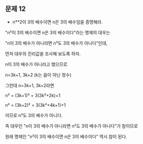 ## 문제 12 
- n**2이 3의 배수이면 n은 3의 배수임을 증명해라.

"n²이 3의 배수이면 n은 3의 배수이다"라는 명제의 대우는

"n이 3의 배수가 아니라면 n²도 3의 배수가 아니다"인데,

먼저 대우의 진리값을 조사해 보도록 하자.

 

n이 3의 배수가 아니라고 했으므로

n=3k+1, 3k+2 (k는 음이 아닌 정수)

 

그런데 n=3k+1, 3k+2라면

n² = (3k+1)² = 3(3k²+2k)+1

n² = (3k+2)² = 3(3k²+4k+1)+1

이므로 n²도 3의 배수가 아니다.

 

즉 대우인 "n이 3의 배수가 아니라면 n²도 3의 배수가 아니다"가 참이므로

원래 명제인 "n²이 3의 배수이면 n은 3의 배수이다" 역시 참이 된다.

